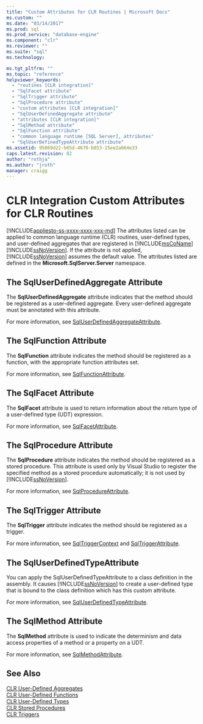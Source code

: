 ```yaml
---
title: "Custom Attributes for CLR Routines | Microsoft Docs"
ms.custom: ""
ms.date: "03/14/2017"
ms.prod: sql
ms.prod_service: "database-engine"
ms.component: "clr"
ms.reviewer: ""
ms.suite: "sql"
ms.technology: 

ms.tgt_pltfrm: ""
ms.topic: "reference"
helpviewer_keywords: 
  - "routines [CLR integration]"
  - "SqlFacet attribute"
  - "SqlTrigger attribute"
  - "SqlProcedure attribute"
  - "custom attributes [CLR integration]"
  - "SqlUserDefinedAggregate attribute"
  - "attributes [CLR integration]"
  - "SqlMethod attribute"
  - "SqlFunction attribute"
  - "common language runtime [SQL Server], attributes"
  - "SqlUserDefinedTypeAttribute attribute"
ms.assetid: 95069d22-b05d-4670-b053-15ee2a664e33
caps.latest.revision: 82
author: "rothja"
ms.author: "jroth"
manager: craigg
---
```

# CLR Integration Custom Attributes for CLR Routines
[!INCLUDE[appliesto-ss-xxxx-xxxx-xxx-md](../../../includes/appliesto-ss-xxxx-xxxx-xxx-md.md)]
  The attributes listed can be applied to common language runtime (CLR) routines, user-defined types, and user-defined aggregates that are registered in [!INCLUDE[msCoName](../../../includes/msconame-md.md)] [!INCLUDE[ssNoVersion](../../../includes/ssnoversion-md.md)]. If the attribute is not applied, [!INCLUDE[ssNoVersion](../../../includes/ssnoversion-md.md)] assumes the default value. The attributes listed are defined in the **Microsoft.SqlServer.Server** namespace.  
  
## The SqlUserDefinedAggregate Attribute  
 The **SqlUserDefinedAggregate** attribute indicates that the method should be registered as a user-defined aggregate. Every user-defined aggregate must be annotated with this attribute.  
  
 For more information, see [SqlUserDefinedAggregateAttribute](http://go.microsoft.com/fwlink/?LinkId=124626).  
  
## The SqlFunction Attribute  
 The **SqlFunction** attribute indicates the method should be registered as a function, with the appropriate function attributes set.  
  
 For more information, see [SqlFunctionAttribute](http://go.microsoft.com/fwlink/?LinkId=128019).  
  
## The SqlFacet Attribute  
 The **SqlFacet** attribute is used to return information about the return type of a user-defined type (UDT) expression.  
  
 For more information, see [SqlFacetAttribute](http://go.microsoft.com/fwlink/?LinkId=128020).  
  
## The SqlProcedure Attribute  
 The **SqlProcedure** attribute indicates the method should be registered as a stored procedure. This attribute is used only by Visual Studio to register the specified method as a stored procedure automatically; it is not used by [!INCLUDE[ssNoVersion](../../../includes/ssnoversion-md.md)].  
  
 For more information, see [SqlProcedureAttribute](http://go.microsoft.com/fwlink/?LinkId=128021).  
  
## The SqlTrigger Attribute  
 The **SqlTrigger** attribute indicates the method should be registered as a trigger.  
  
 For more information, see [SqlTriggerContext](http://go.microsoft.com/fwlink/?LinkId=128022) and [SqlTriggerAttribute](http://go.microsoft.com/fwlink/?LinkId=203898).  
  
## The SqlUserDefinedTypeAttribute  
 You can apply the SqlUserDefinedTypeAttribute to a class definition in the assembly. It causes [!INCLUDE[ssNoVersion](../../../includes/ssnoversion-md.md)] to create a user-defined type that is bound to the class definition which has this custom attribute.  
  
 For more information, see [SqlUserDefinedTypeAttribute](http://go.microsoft.com/fwlink/?LinkId=128024).  
  
## The SqlMethod Attribute  
 The **SqlMethod** attribute is used to indicate the determinism and data access properties of a method or a property on a UDT.  
  
 For more information, see [SqlMethodAttribute](http://go.microsoft.com/fwlink/?LinkId=128025).  
  
## See Also  
 [CLR User-Defined Aggregates](../../../relational-databases/clr-integration-database-objects-user-defined-functions/clr-user-defined-aggregates.md)   
 [CLR User-Defined Functions](../../../relational-databases/clr-integration-database-objects-user-defined-functions/clr-user-defined-functions.md)   
 [CLR User-Defined Types](../../../relational-databases/clr-integration-database-objects-user-defined-types/clr-user-defined-types.md)   
 [CLR Stored Procedures](http://msdn.microsoft.com/library/bbdd51b2-a9b4-4916-ba6f-7957ac6c3f33)   
 [CLR Triggers](http://msdn.microsoft.com/library/302a4e4a-3172-42b6-9cc0-4a971ab49c1c)  
  
  
